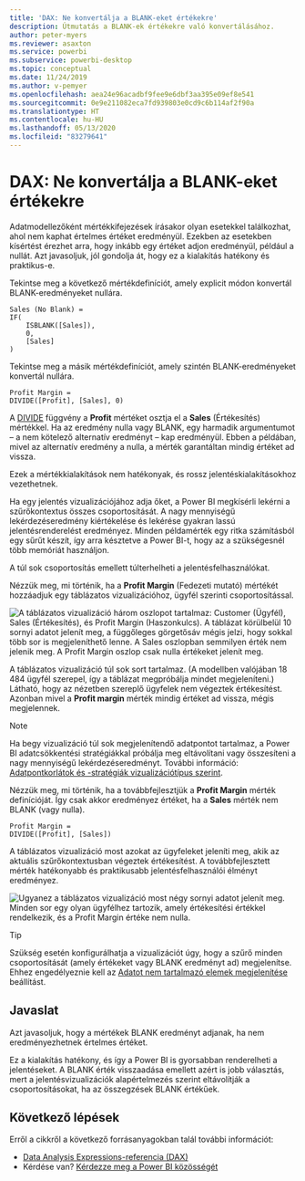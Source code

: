 ```yaml
---
title: 'DAX: Ne konvertálja a BLANK-eket értékekre'
description: Útmutatás a BLANK-ek értékekre való konvertálásához.
author: peter-myers
ms.reviewer: asaxton
ms.service: powerbi
ms.subservice: powerbi-desktop
ms.topic: conceptual
ms.date: 11/24/2019
ms.author: v-pemyer
ms.openlocfilehash: aea24e96acadbf9fee9e6dbf3aa395e09ef8e541
ms.sourcegitcommit: 0e9e211082eca7fd939803e0cd9c6b114af2f90a
ms.translationtype: HT
ms.contentlocale: hu-HU
ms.lasthandoff: 05/13/2020
ms.locfileid: "83279641"
---
```

# <a name="dax-avoid-converting-blanks-to-values"></a>DAX: Ne konvertálja a BLANK-eket értékekre

Adatmodellezőként mértékkifejezések írásakor olyan esetekkel találkozhat, ahol nem kaphat értelmes értéket eredményül. Ezekben az esetekben kísértést érezhet arra, hogy inkább egy értéket adjon eredményül, például a nullát. Azt javasoljuk, jól gondolja át, hogy ez a kialakítás hatékony és praktikus-e.

Tekintse meg a következő mértékdefiníciót, amely explicit módon konvertál BLANK-eredményeket nullára.

```dax
Sales (No Blank) =
IF(
    ISBLANK([Sales]),
    0,
    [Sales]
)
```

Tekintse meg a másik mértékdefiníciót, amely szintén BLANK-eredményeket konvertál nullára.

```dax
Profit Margin =
DIVIDE([Profit], [Sales], 0)
```

A [DIVIDE](/dax/divide-function-dax) függvény a **Profit** mértéket osztja el a **Sales** (Értékesítés) mértékkel. Ha az eredmény nulla vagy BLANK, egy harmadik argumentumot – a nem kötelező alternatív eredményt – kap eredményül. Ebben a példában, mivel az alternatív eredmény a nulla, a mérték garantáltan mindig értéket ad vissza.

Ezek a mértékkialakítások nem hatékonyak, és rossz jelentéskialakításokhoz vezethetnek.

Ha egy jelentés vizualizációjához adja őket, a Power BI megkísérli lekérni a szűrőkontextus összes csoportosítását. A nagy mennyiségű lekérdezéseredmény kiértékelése és lekérése gyakran lassú jelentésrenderelést eredményez. Minden példamérték egy ritka számításból egy sűrűt készít, így arra késztetve a Power BI-t, hogy az a szükségesnél több memóriát használjon.

A túl sok csoportosítás emellett túlterhelheti a jelentésfelhasználókat.

Nézzük meg, mi történik, ha a **Profit Margin** (Fedezeti mutató) mértékét hozzáadjuk egy táblázatos vizualizációhoz, ügyfél szerinti csoportosítással.

![A táblázatos vizualizáció három oszlopot tartalmaz: Customer (Ügyfél), Sales (Értékesítés), és Profit Margin (Haszonkulcs). A táblázat körülbelül 10 sornyi adatot jelenít meg, a függőleges görgetősáv mégis jelzi, hogy sokkal több sor is megjeleníthető lenne. A Sales oszlopban semmilyen érték nem jelenik meg. A Profit Margin oszlop csak nulla értékeket jelenít meg.](media/dax-avoid-converting-blank/table-visual-poor.png)

A táblázatos vizualizáció túl sok sort tartalmaz. (A modellben valójában 18 484 ügyfél szerepel, így a táblázat megpróbálja mindet megjeleníteni.) Látható, hogy az nézetben szereplő ügyfelek nem végeztek értékesítést. Azonban mivel a **Profit margin** mérték mindig értéket ad vissza, mégis megjelennek.

> [!NOTE]
> Ha begy vizualizáció túl sok megjelenítendő adatpontot tartalmaz, a Power BI adatcsökkentési stratégiákkal próbálja meg eltávolítani vagy összesíteni a nagy mennyiségű lekérdezéseredményt. További információ: [Adatpontkorlátok és -stratégiák vizualizációtípus szerint](../visuals/power-bi-data-points.md).

Nézzük meg, mi történik, ha a továbbfejlesztjük a **Profit Margin** mérték definícióját. Így csak akkor eredményez értéket, ha a **Sales** mérték nem BLANK (vagy nulla).

```dax
Profit Margin =
DIVIDE([Profit], [Sales])
```

A táblázatos vizualizáció most azokat az ügyfeleket jeleníti meg, akik az aktuális szűrőkontextusban végeztek értékesítést. A továbbfejlesztett mérték hatékonyabb és praktikusabb jelentésfelhasználói élményt eredményez.

![Ugyanez a táblázatos vizualizáció most négy sornyi adatot jelenít meg. Minden sor egy olyan ügyfélhez tartozik, amely értékesítési értékkel rendelkezik, és a Profit Margin értéke nem nulla.](media/dax-avoid-converting-blank/table-visual-good.png)

> [!TIP]
> Szükség esetén konfigurálhatja a vizualizációt úgy, hogy a szűrő minden csoportosítását (amely értékeket vagy BLANK eredményt ad) megjelenítse. Ehhez engedélyeznie kell az [Adatot nem tartalmazó elemek megjelenítése](../create-reports/desktop-show-items-no-data.md) beállítást.

## <a name="recommendation"></a>Javaslat

Azt javasoljuk, hogy a mértékek BLANK eredményt adjanak, ha nem eredményezhetnek értelmes értéket.

Ez a kialakítás hatékony, és így a Power BI is gyorsabban renderelheti a jelentéseket. A BLANK érték visszaadása emellett azért is jobb választás, mert a jelentésvizualizációk alapértelmezés szerint eltávolítják a csoportosításokat, ha az összegzések BLANK értékűek.

## <a name="next-steps"></a>Következő lépések

Erről a cikkről a következő forrásanyagokban talál további információt:

- [Data Analysis Expressions-referencia (DAX)](/dax/)
- Kérdése van? [Kérdezze meg a Power BI közösségét](https://community.powerbi.com/)


